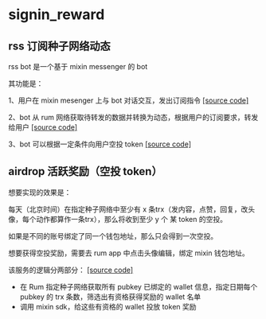 # signin_reward

## rss 订阅种子网络动态

rss bot 是一个基于 mixin messenger 的 bot

其功能是：

1、用户在 mixin mesenger 上与 bot 对话交互，发出订阅指令 [[source code]](./do_rss_blaze.py)

2、bot 从 rum 网络获取待转发的数据并转换为动态，根据用户的订阅要求，转发给用户 [[source code]](./do_rss.py)

3、bot 可以根据一定条件向用户空投 token [[source code]](./do_airdrop.py)

## airdrop 活跃奖励（空投 token）

想要实现的效果是：

每天（北京时间）在指定种子网络中至少有 x 条trx（发内容，点赞，回复，改头像，每个动作都算作一条trx），那么将收到至少 y 个 某 token 的空投。

如果是不同的账号绑定了同一个钱包地址，那么只会得到一次空投。

想要获得空投奖励，需要去 rum app 中点击头像编辑，绑定 mixin 钱包地址。

该服务的逻辑分两部分：  [[source code]](./rumit.py)

- 在 Rum 指定种子网络获取所有 pubkey 已绑定的 wallet 信息，指定日期每个 pubkey 的 trx 条数，筛选出有资格获得奖励的 wallet 名单
- 调用 mixin sdk，给这些有资格的 wallet 投放 token 奖励